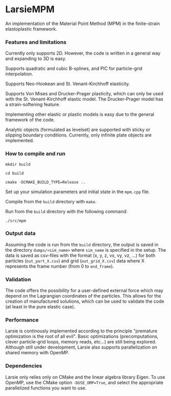 # LarsieMPM

An implementation of the Material Point Method (MPM) in the finite-strain elastoplastic framework.

### Features and limitations

Currently only supports 2D. However, the code is written in a general way and expanding to 3D is easy.

Supports quadratic and cubic B-splines, and PIC for particle-grid interpolation.

Supports Neo-Hookean and St. Venant-Kirchhoff elasticity.

Supports Von Mises and Drucker-Prager plasticity, which can only be used with the St. Venant-Kirchhoff elastic model. The Drucker-Prager model has a strain-softening feature.

Implementing other elastic or plastic models is easy due to the general framework of the code.

Analytic objects (formulated as levelset) are supported with sticky or slipping boundary conditions. Currently, only infinite plate objects are implemented.

### How to compile and run

`mkdir build`

`cd build`

`cmake -DCMAKE_BUILD_TYPE=Release ..`

Set up your simulation parameters and initial state in the `mpm.cpp` file.   

Compile from the `build` directory with `make`.  

Run from the `build` directory with the following command:  

`./src/mpm`

### Output data

Assuming the code is run from the `build` directory, the output is saved in the directory `dumps/<sim_name>` where `sim_name` is specified in the setup. The data is saved as csv-files with the format (x, y, z, vx, vy, vz, ...) for both particles (`out_part_X.csv`) and grid (`out_grid_X.csv`) data where X represents the frame number (from 0 to `end_frame`).

### Validation

The code offers the possibility for a user-defined external force which may depend on the Lagrangian coordinates of the particles. This allows for the creation of manufactured solutions, which can be used to validate the code (at least in the pure elastic case).

### Performance

Larsie is continously implemented according to the principle "premature optimization is the root of all evil". Basic optimizations (precomputations, clever particle-grid loops, memory reads, etc...) are still being explored. Although still under development, Larsie also supports parallelization on shared memory with OpenMP.

### Dependencies

Larsie only relies only on CMake and the linear algebra library Eigen.
To use OpenMP, use the CMake option `-DUSE_OMP=True`, and select the appropriate parallelized functions you want to use.
